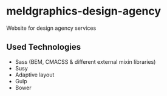 # meldgraphics-design-agency
Website for design agency services

## Used Technologies

* Sass (BEM, CMACSS & different external mixin libraries)
* Susy
* Adaptive layout
* Gulp
* Bower